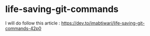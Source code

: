 # life-saving-git-commands
I will do follow this article : https://dev.to/imabtiwari/life-saving-git-commands-42p0
